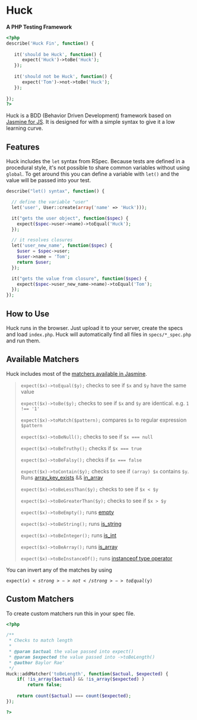 # Huck
**A PHP Testing Framework**

```php
<?php
describe('Huck Fin', function() {
   
   it('should be Huck', function() {
      expect('Huck')->toBe('Huck'); 
   });
   
   it('should not be Huck', function() {
      expect('Tom')->not->toBe('Huck'); 
   });
    
});
?>
```

Huck is a BDD (Behavior Driven Development) framework based on [Jasmine for JS][jasmine_url]. It is designed for with a simple syntax to give it a low learning curve.

## Features

Huck includes the `let` syntax from RSpec. Because tests are defined in a
procedural style, it's not possible to share common variables without using `global`.
To get around this you can define a variable with `let()` and the value will be
passed into your test.

```php
describe("let() syntax", function() {

  // define the variable "user"
  let('user', User::create(array('name' => 'Huck')));

  it("gets the user object", function($spec) {
    expect($spec->user->name)->toEqual('Huck');
  });

  // it resolves closures
  let('user_new_name', function($spec) {
    $user = $spec->user;
    $user->name = 'Tom';
    return $user;
  });

  it("gets the value from closure", function($spec) {
    expect($spec->user_new_name->name)->toEqual('Tom');
  });
});
```

## How to Use
Huck runs in the browser. Just upload it to your server, create the specs and load `index.php`. Huck will automatically find all files in `specs/*_spec.php` and run them.

## Available Matchers
Huck includes most of the [matchers available in Jasmine][jasmine_matchers].

> `expect($x)->toEqual($y);` checks to see if `$x` and `$y` have the same value
>
> `expect($x)->toBe($y);` checks to see if `$x` and `$y` are identical. e.g. `1 !== '1'`
>
> `expect($x)->toMatch($pattern);` compares `$x` to regular expression `$pattern`
>
> `expect($x)->toBeNull();` checks to see if `$x === null`
>
> `expect($x)->toBeTruthy();` checks if `$x === true`
>
> `expect($x)->toBeFalsy();` checks if `$x === false`
>
> `expect($x)->toContain($y);` checks to see if `(array) $x` contains `$y`. Runs [array_key_exists][array_key_exists] && [in_array][in_array]
>
> `expect($x)->toBeLessThan($y);` checks to see if `$x < $y`
>
> `expect($x)->toBeGreaterThan($y);` checks to see if `$x > $y`
>
> `expect($x)->toBeEmpty();` runs [empty][empty]
>
> `expect($x)->toBeString();` runs [is_string][is_string]
>
> `expect($x)->toBeInteger();` runs [is_int][is_int]
>
> `expect($x)->toBeArray();` runs [is_array][is_array]
>
> `expect($x)->toBeInstanceOf();` runs [instanceof type operator][instanceof]

You can invert any of the matches by using

<code>expect($x)<strong>->not</strong>->toEqual($y)</code>

## Custom Matchers
To create custom matchers run this in your spec file.

```php
<?php

/**
 * Checks to match length
 *
 * @param $actual the value passed into expect()
 * @param $expected the value passed into ->toBeLength()
 * @author Baylor Rae'
 */
Huck::addMatcher('toBeLength', function($actual, $expected) {
    if( !is_array($actual) && !is_array($expected) )
        return false;
    
    return count($actual) === count($expected);
});

?>
```

[jasmine_url]: https://github.com/pivotal/jasmine
[jasmine_matchers]: https://github.com/pivotal/jasmine/wiki/Matchers
[array_key_exists]: http://php.net/array_key_exists
[in_array]: http://php.net/in_array
[empty]: http://php.net/empty
[is_string]: http://php.net/is_string
[is_int]: http://php.net/is_int
[is_array]: http://php.net/is_array
[instanceof]: http://php.net/manual/en/language.operators.type.php
